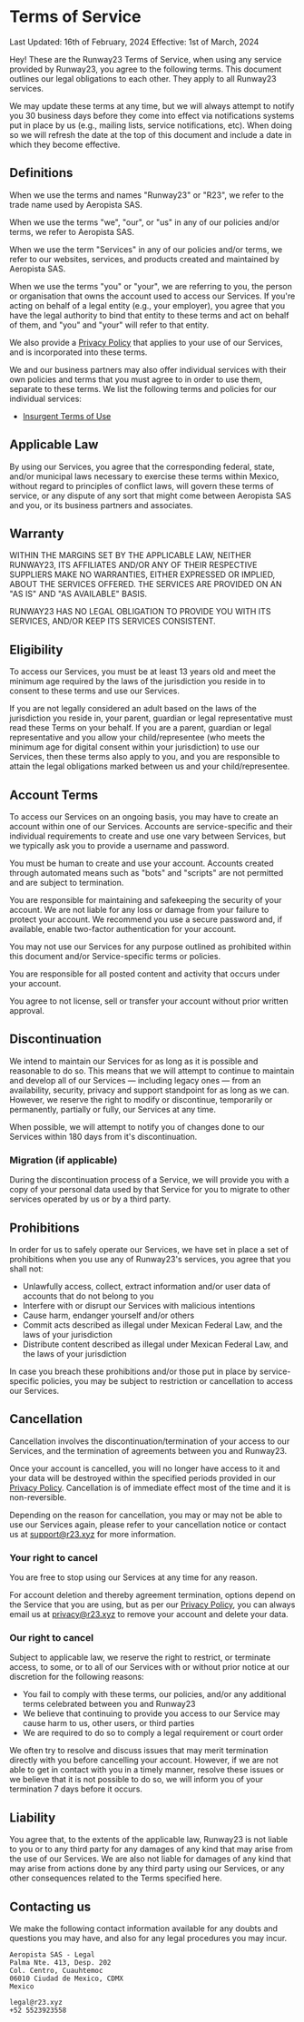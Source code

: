 # Terms of Service
Last Updated: 16th of February, 2024
Effective: 1st of March, 2024

Hey! These are the Runway23 Terms of Service, when using any service provided by Runway23, you agree to the following terms. This document outlines our legal obligations to each other. They apply to all Runway23 services.

We may update these terms at any time, but we will always attempt to notify you 30 business days before they come into effect via notifications systems put in place by us (e.g., mailing lists, service notifications, etc). When doing so we will refresh the date at the top of this document and include a date in which they become effective.

## Definitions

When we use the terms and names "Runway23" or "R23", we refer to the trade name used by Aeropista SAS.

When we use the terms "we", "our", or "us" in any of our policies and/or terms, we refer to Aeropista SAS.

When we use the term "Services" in any of our policies and/or terms, we refer to our websites, services, and products created and maintained by Aeropista SAS.

When we use the terms "you" or "your", we are referring to you, the person or organisation that owns the account used to access our Services. If you're acting on behalf of a legal entity (e.g., your employer), you agree that you have the legal authority to bind that entity to these terms and act on behalf of them, and "you" and "your" will refer to that entity.

We also provide a [Privacy Policy](privacy.md) that applies to your use of our Services, and is incorporated into these terms.

We and our business partners may also offer individual services with their own policies and terms that you must agree to in order to use them, separate to these terms. We list the following terms and policies for our individual services:
- [Insurgent Terms of Use](insurgentes/tou.md)

## Applicable Law

By using our Services, you agree that the corresponding federal, state, and/or municipal laws necessary to exercise these terms within Mexico, without regard to principles of conflict laws, will govern these terms of service, or any dispute of any sort that might come between Aeropista SAS and you, or its business partners and associates.

## Warranty

WITHIN THE MARGINS SET BY THE APPLICABLE LAW, NEITHER RUNWAY23, ITS AFFILIATES AND/OR ANY OF THEIR RESPECTIVE SUPPLIERS MAKE NO WARRANTIES, EITHER EXPRESSED OR IMPLIED, ABOUT THE SERVICES OFFERED. THE SERVICES ARE PROVIDED ON AN "AS IS" AND "AS AVAILABLE" BASIS.

RUNWAY23 HAS NO LEGAL OBLIGATION TO PROVIDE YOU WITH ITS SERVICES, AND/OR KEEP ITS SERVICES CONSISTENT. 

## Eligibility

To access our Services, you must be at least 13 years old and meet the minimum age required by the laws of the jurisdiction you reside in to consent to these terms and use our Services.

If you are not legally considered an adult based on the laws of the jurisdiction you reside in, your parent, guardian or legal representative must read these Terms on your behalf. If you are a parent, guardian or legal representative and you allow your child/representee (who meets the minimum age for digital consent within your jurisdiction) to use our Services, then these terms also apply to you, and you are responsible to attain the legal obligations marked between us and your child/representee.

## Account Terms

To access our Services on an ongoing basis, you may have to create an account within one of our Services. Accounts are service-specific and their individual requirements to create and use one vary between Services, but we typically ask you to provide a username and password.

You must be human to create and use your account. Accounts created through automated means such as "bots" and "scripts" are not permitted and are subject to termination.

You are responsible for maintaining and safekeeping the security of your account. We are not liable for any loss or damage from your failure to protect your account. We recommend you use a secure password and, if available, enable two-factor authentication for your account.

You may not use our Services for any purpose outlined as prohibited within this document and/or Service-specific terms or policies.

You are responsible for all posted content and activity that occurs under your account.

You agree to not license, sell or transfer your account without prior written approval.

## Discontinuation

We intend to maintain our Services for as long as it is possible and reasonable to do so. This means that we will attempt to continue to maintain and develop all of our Services — including legacy ones — from an availability, security, privacy and support standpoint for as long as we can. However, we reserve the right to modify or discontinue, temporarily or permanently, partially or fully, our Services at any time. 

When possible, we will attempt to notify you of changes done to our Services within 180 days from it's discontinuation.

### Migration (if applicable)
 
During the discontinuation process of a Service, we will provide you with a copy of your personal data used by that Service for you to migrate to other services operated by us or by a third party. 

## Prohibitions

In order for us to safely operate our Services, we have set in place a set of prohibitions  when you use any of Runway23's services, you agree that you shall not:
- Unlawfully access, collect, extract information and/or user data of accounts that do not belong to you
- Interfere with or disrupt our Services with malicious intentions
- Cause harm, endanger yourself and/or others
- Commit acts described as illegal under Mexican Federal Law, and the laws of your jurisdiction
- Distribute content described as illegal under Mexican Federal Law, and the laws of your jurisdiction

In case you breach these prohibitions and/or those put in place by service-specific policies, you may be subject to restriction or cancellation to access our Services.

## Cancellation

Cancellation involves the discontinuation/termination of your access to our Services, and the termination of agreements between you and Runway23. 

Once your account is cancelled, you will no longer have access to it and your data will be destroyed within the specified periods provided in our [Privacy Policy](privacy.md). Cancellation is of immediate effect most of the time and it is non-reversible.

Depending on the reason for cancellation, you may or may not be able to use our Services again, please refer to your cancellation notice or contact us at support@r23.xyz for more information.

### Your right to cancel

You are free to stop using our Services at any time for any reason. 

For account deletion and thereby agreement termination, options depend on the Service that you are using, but as per our [Privacy Policy](privacy.md), you can always email us at privacy@r23.xyz to remove your account and delete your data.

### Our right to cancel
Subject to applicable law, we reserve the right to restrict, or terminate access, to some, or to all of our Services with or without prior notice at our discretion for the following reasons:
- You fail to comply with these terms, our policies, and/or any additional terms celebrated between you and Runway23
- We believe that continuing to provide you access to our Service may cause harm to us, other users, or third parties
- We are required to do so to comply a legal requirement or court order

We often try to resolve and discuss issues that may merit termination directly with you before cancelling your account. However, if we are not able to get in contact with you in a timely manner, resolve these issues or we believe that it is not possible to do so, we will inform you of your termination 7 days before it occurs.

## Liability

You agree that, to the extents of the applicable law, Runway23 is not liable to you or to any third party for any damages of any kind that may arise from the use of our Services. We are also not liable for damages of any kind that may arise from actions done by any third party using our Services, or any other consequences related to the Terms specified here.

## Contacting us

We make the following contact information available for any doubts and questions you may have, and also for any legal procedures you may incur.

```
Aeropista SAS - Legal
Palma Nte. 413, Desp. 202
Col. Centro, Cuauhtemoc
06010 Ciudad de Mexico, CDMX 
Mexico

legal@r23.xyz
+52 5523923558
```